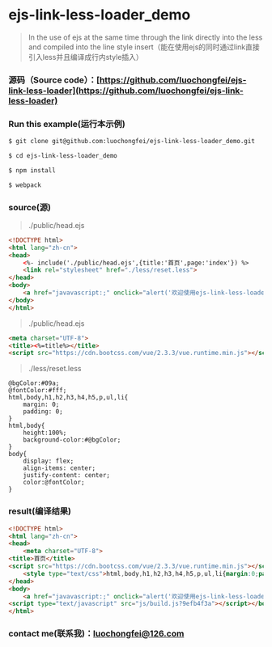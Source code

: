 # ejs-link-less-loader_demo

> In the use of ejs at the same time through the link directly into the less and compiled into the line style insert（能在使用ejs的同时通过link直接引入less并且编译成行内style插入） 

### 源码（Source code）：[https://github.com/luochongfei/ejs-link-less-loader](https://github.com/luochongfei/ejs-link-less-loader) 


### Run this example(运行本示例)
```bash
$ git clone git@github.com:luochongfei/ejs-link-less-loader_demo.git

$ cd ejs-link-less-loader_demo

$ npm install

$ webpack
```


### source(源)

> ./public/head.ejs
```html
<!DOCTYPE html>
<html lang="zh-cn">
<head>
    <%- include('./public/head.ejs',{title:'首页',page:'index'}) %>
    <link rel="stylesheet" href="./less/reset.less">
</head>
<body>
    <a href="javavascript:;" onclick="alert('欢迎使用ejs-link-less-loader')">代码改变世界（Code changes the world）</a>
</body>
</html>
```

> ./public/head.ejs
```html
<meta charset="UTF-8">
<title><%=title%></title>
<script src="https://cdn.bootcss.com/vue/2.3.3/vue.runtime.min.js"></script>
```
>./less/reset.less
```less
@bgColor:#09a;
@fontColor:#fff;
html,body,h1,h2,h3,h4,h5,p,ul,li{
    margin: 0;
    padding: 0;
}
html,body{
    height:100%;
    background-color:#@bgColor;
}
body{
    display: flex;
    align-items: center;
    justify-content: center;
    color:@fontColor;
}
```   
   
### result(编译结果)

```html
<!DOCTYPE html>
<html lang="zh-cn">
<head>
    <meta charset="UTF-8">
<title>首页</title>
<script src="https://cdn.bootcss.com/vue/2.3.3/vue.runtime.min.js"></script>
    <style type="text/css">html,body,h1,h2,h3,h4,h5,p,ul,li{margin:0;padding:0}html,body{height:100%;background-color:#09a}body{display:flex;align-items:center;justify-content:center;color:#fff}</style>
</head>
<body>
    <a href="javavascript:;" onclick="alert('欢迎使用ejs-link-less-loader')">代码改变世界（Code changes the world）</a>
<script type="text/javascript" src="js/build.js?9efb4f3a"></script></body>
</html>
```

### contact me(联系我)：luochongfei@126.com